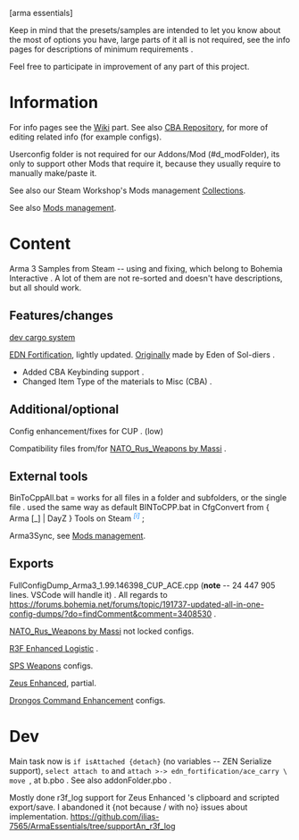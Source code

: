 [arma essentials]

Keep in mind that the presets/samples are intended to let you know about the most of options you have, large parts of it all is not required, see the info pages for descriptions of minimum requirements .

Feel free to participate in improvement of any part of this project.

# Information

For info pages see the [Wiki](https://github.com/ilias-7565/ArmaEssentials/wiki/) part.
See also [CBA Repository](https://github.com/CBATeam/CBA_A3), for more of editing related info (for example configs).

Userconfig folder is not required for our Addons/Mod (#d_modFolder),
	 its only to support other Mods that require it, because they usually require to manually make/paste it.

See also our Steam Workshop's Mods management [Collections](https://steamcommunity.com/sharedfiles/filedetails/?id=2120634028).

See also [Mods management](assets//info_cont_Mods.md).

# Content

Arma 3 Samples from Steam -- using and fixing, which belong to Bohemia Interactive . A lot of them are not re-sorted and doesn't have descriptions, but all should work.

## Features/changes

[dev cargo system](assets\info_cargo.md)

[EDN Fortification](https://steamcommunity.com/sharedfiles/filedetails/?id=933801347&searchtext=fortif), lightly updated. [Originally](https://www.armaholic.com/page.php?id=26964) made by Eden of Sol-diers .
* Added CBA Keybinding support .
* Changed Item Type of the materials to Misc (CBA) .

## Additional/optional

Config enhancement/fixes for CUP . (low)

Compatibility files from/for [NATO_Rus_Weapons by Massi](https://steamcommunity.com/sharedfiles/filedetails/?id=500929500) .

## External tools

BinToCppAll.bat = works for all files in a folder and subfolders, or the single file . used the same way as default BINToCPP.bat in CfgConvert from { Arma [_] | DayZ } Tools on Steam <sup title="(put it in `DayZ Tools\Bin\CfgConvert` folder and drag the target file/folder on it)" style="color:dodgerBlue;"><i>[i]</i></sup> ;

Arma3Sync, see [Mods management](assets//info_cont_Mods.md).

## Exports

FullConfigDump_Arma3_1.99.146398_CUP_ACE.cpp (**note** -- 24 447 905 lines. VSCode will handle it) .
All regards to https://forums.bohemia.net/forums/topic/191737-updated-all-in-one-config-dumps/?do=findComment&comment=3408530 .

[NATO_Rus_Weapons by Massi](https://steamcommunity.com/sharedfiles/filedetails/?id=500929500) not locked configs.

[R3F Enhanced Logistic](https://steamcommunity.com/sharedfiles/filedetails/?id=2412164804) .

[SPS Weapons](https://steamcommunity.com/sharedfiles/filedetails/?id=1078436541&searchtext=SPS-Weapons) configs.

[Zeus Enhanced](https://steamcommunity.com/sharedfiles/filedetails/?id=1779063631), partial.

[Drongos Command Enhancement](https://steamcommunity.com/sharedfiles/filedetails/?id=1515249845) configs.

# Dev

Main task now is `if isAttached {detach}` (no variables -- ZEN Serialize support), `select attach to` and `attach >-> edn_fortification/ace_carry \ move `, at b.pbo . See also addonFolder.pbo .

Mostly done r3f_log support for Zeus Enhanced 's clipboard and scripted export/save.
	 I abandoned it {not because / with no} issues about implementation.
https://github.com/ilias-7565/ArmaEssentials/tree/supportAn_r3f_log

